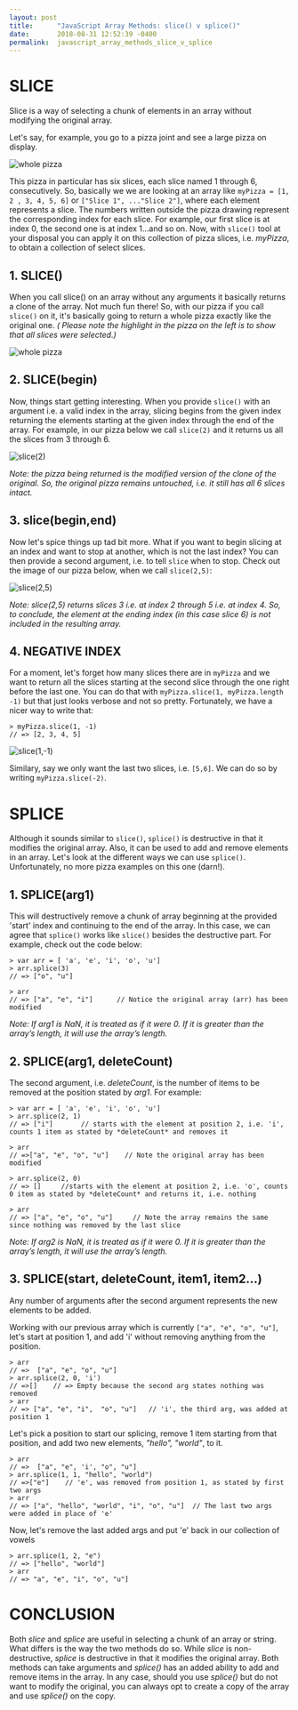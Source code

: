 ```yaml
---
layout: post
title:      "JavaScript Array Methods: slice() v splice()"
date:       2018-08-31 12:52:39 -0400
permalink:  javascript_array_methods_slice_v_splice
---
```


# SLICE
Slice is a way of selecting a chunk of elements in an array without modifying the original array. 

Let's say, for example, you go to a pizza joint and see a large pizza on display. 

![whole pizza](https://i.imgur.com/bvqiQ2P.jpg?1)

This pizza in particular has six slices, each slice named 1 through 6, consecutively. So, basically we we are looking at an array  like `myPizza = [1, 2 , 3, 4, 5, 6]` or `["Slice 1", ..."Slice 2"]`, where each element represents a slice. The numbers written outside the pizza drawing represent the corresponding index for each slice. For example, our first slice is at index 0, the second one is at index 1...and so on. Now, with `slice()` tool at your disposal you can apply it on this collection of pizza slices, i.e. *myPizza*, to obtain a collection of select slices. 

## 1. SLICE()

When you call slice() on an array without any arguments it basically returns a clone of the array. Not much fun there! So, with our pizza if you call `slice()` on it, it's basically going to return a whole pizza exactly like the original one. *( Please note the highlight in the pizza on the left is to show that all slices were selected.)*

![whole pizza](https://i.imgur.com/SAv4jQV.jpg?1)

## 2. SLICE(begin)

Now, things start getting interesting. When you provide `slice()` with an argument i.e. a valid index in the array, slicing begins from the given index returning the elements starting at the given index through the end of the array. For example, in our pizza below we call `slice(2)` and it returns us all the slices from 3 through 6.

![slice(2)](https://i.imgur.com/rYqk1kp.jpg)

*Note: the pizza being returned is the modified version of the clone of the original. So, the original pizza remains untouched, i.e. it still has all 6 slices intact.*

## 3. slice(begin,end)

Now let's spice things up tad bit more. What if you want to begin slicing at an index and want to stop at another, which is not the last index? You can then provide a second argument, i.e. to tell `slice` when to stop. Check out the image of our pizza below, when we call `slice(2,5)`:

![slice(2,5)](https://i.imgur.com/iV9DAxj.jpg)

*Note: slice(2,5) returns slices 3 i.e. at index 2 through 5 i.e. at index 4. So, to conclude, the element at the ending index (in this case slice 6) is not included in the resulting array.*

## 4. NEGATIVE INDEX

For a moment, let's forget how many slices there are in `myPizza` and we want to return all the slices starting at the second slice through the one right before the last one. You can do that with `myPizza.slice(1, myPizza.length -1)` but that just looks verbose and not so pretty. Fortunately, we have a nicer way to write that: 

```
> myPizza.slice(1, -1)
// => [2, 3, 4, 5]
```

![slice(1,-1)](https://i.imgur.com/b8LTrY0.jpg)

Similary, say we only want the last two slices, i.e. `[5,6]`. We can do so by writing `myPizza.slice(-2)`.



# SPLICE
Although it sounds similar to `slice()`, `splice()` is destructive in that  it modifies the original array. Also, it can be used to add and remove elements in an array. Let's look at the different ways we can use `splice()`. Unfortunately, no more pizza examples on this one (darn!).

## 1. SPLICE(arg1)

This will destructively remove a chunk of array beginning at the provided 'start' index and continuing to the end of the array. In this case, we can agree that `splice()` works like `slice()` besides the destructive part. For example, check out the code below:
		
```
> var arr = [ 'a', 'e', 'i', 'o', 'u']
> arr.splice(3)
// => ["o", "u"]   
		
> arr    
// => ["a", "e", "i"]      // Notice the original array (arr) has been modified
```
*Note: If arg1 is NaN, it is treated as if it were 0. If it is greater than the array’s length, it will use the array’s length.*		

## 2. SPLICE(arg1, deleteCount)

The second argument, i.e. *deleteCount*, is the number of items to be removed at the position stated by *arg1*. For example:

```
> var arr = [ 'a', 'e', 'i', 'o', 'u']
> arr.splice(2, 1)    
// => ["i"]       // starts with the element at position 2, i.e. 'i', counts 1 item as stated by *deleteCount* and removes it

> arr
// =>["a", "e", "o", "u"]    // Note the original array has been modified

> arr.splice(2, 0)
// => []     //starts with the element at position 2, i.e. 'o', counts 0 item as stated by *deleteCount* and returns it, i.e. nothing

> arr
// => ["a", "e", "o", "u"]     // Note the array remains the same since nothing was removed by the last slice
```
*Note: If arg2 is NaN, it is treated as if it were 0. If it is greater than the array’s length, it will use the array’s length.*

## 3. SPLICE(start, deleteCount, item1, item2...)

Any number of arguments after the second argument represents the new elements to be added.

Working with our previous array which is currently `["a", "e", "o", "u"]`, let's start at position 1, and add 'i' without removing anything from the position.

```
> arr 
// =>  ["a", "e", "o", "u"]
> arr.splice(2, 0, 'i')
// =>[]    // => Empty because the second arg states nothing was removed
> arr
// => ["a", "e", "i",  "o", "u"]   // 'i', the third arg, was added at position 1
```

Let's pick a position to start our splicing, remove 1 item starting from that position, and add two new elements, *"hello", "world"*, to it.

```
> arr 
// =>  ["a", "e", 'i', "o", "u"]
> arr.splice(1, 1, "hello", "world")
// =>["e"]    // 'e', was removed from position 1, as stated by first two args
> arr
// => ["a", "hello", "world", "i", "o", "u"]  // The last two args were added in place of 'e'
```
Now, let's remove the last added args and put 'e' back in our collection of vowels

```
> arr.splice(1, 2, "e")
// => ["hello", "world"]
> arr
// => "a", "e", "i", "o", "u"]

```

# CONCLUSION

Both *slice* and *splice* are useful in selecting a chunk of an array or string. What differs is the way the two methods do so. While *slice* is non-destructive, *splice* is destructive in that it modifies the original array. Both methods can take arguments and *splice()* has an added ability to add and remove items in the array. In any case, should you use *splice()* but do not want to modify the original, you can always opt to create a copy of the array and use *splice()* on the copy. 





